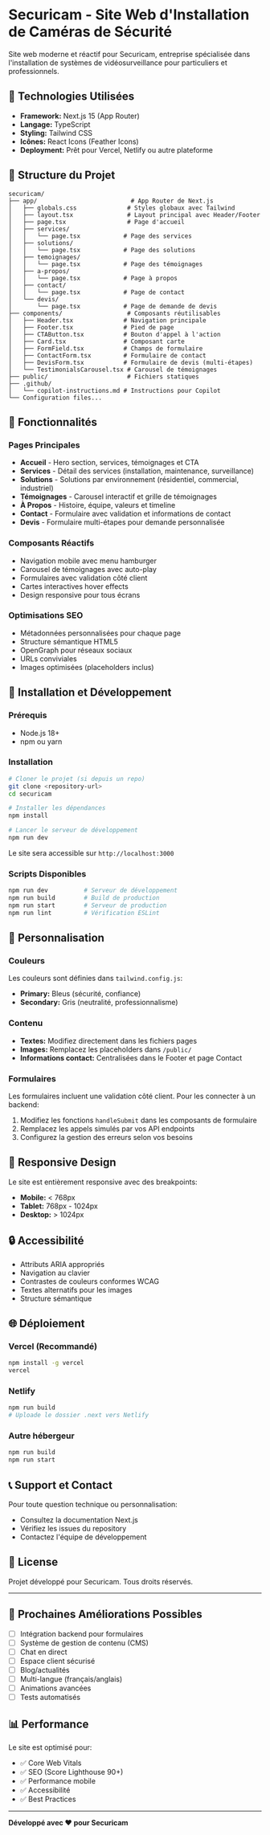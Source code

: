 # Securicam - Site Web d'Installation de Caméras de Sécurité

Site web moderne et réactif pour Securicam, entreprise spécialisée dans l'installation de systèmes de vidéosurveillance pour particuliers et professionnels.

## 🚀 Technologies Utilisées

- **Framework:** Next.js 15 (App Router)
- **Langage:** TypeScript
- **Styling:** Tailwind CSS
- **Icônes:** React Icons (Feather Icons)
- **Deployment:** Prêt pour Vercel, Netlify ou autre plateforme

## 📁 Structure du Projet

```
securicam/
├── app/                          # App Router de Next.js
│   ├── globals.css              # Styles globaux avec Tailwind
│   ├── layout.tsx               # Layout principal avec Header/Footer
│   ├── page.tsx                 # Page d'accueil
│   ├── services/
│   │   └── page.tsx            # Page des services
│   ├── solutions/
│   │   └── page.tsx            # Page des solutions
│   ├── temoignages/
│   │   └── page.tsx            # Page des témoignages
│   ├── a-propos/
│   │   └── page.tsx            # Page à propos
│   ├── contact/
│   │   └── page.tsx            # Page de contact
│   └── devis/
│       └── page.tsx            # Page de demande de devis
├── components/                  # Composants réutilisables
│   ├── Header.tsx              # Navigation principale
│   ├── Footer.tsx              # Pied de page
│   ├── CTAButton.tsx           # Bouton d'appel à l'action
│   ├── Card.tsx                # Composant carte
│   ├── FormField.tsx           # Champs de formulaire
│   ├── ContactForm.tsx         # Formulaire de contact
│   ├── DevisForm.tsx           # Formulaire de devis (multi-étapes)
│   └── TestimonialsCarousel.tsx # Carousel de témoignages
├── public/                      # Fichiers statiques
├── .github/
│   └── copilot-instructions.md # Instructions pour Copilot
└── Configuration files...
```

## 🎨 Fonctionnalités

### Pages Principales
- **Accueil** - Hero section, services, témoignages et CTA
- **Services** - Détail des services (installation, maintenance, surveillance)
- **Solutions** - Solutions par environnement (résidentiel, commercial, industriel)
- **Témoignages** - Carousel interactif et grille de témoignages
- **À Propos** - Histoire, équipe, valeurs et timeline
- **Contact** - Formulaire avec validation et informations de contact
- **Devis** - Formulaire multi-étapes pour demande personnalisée

### Composants Réactifs
- Navigation mobile avec menu hamburger
- Carousel de témoignages avec auto-play
- Formulaires avec validation côté client
- Cartes interactives hover effects
- Design responsive pour tous écrans

### Optimisations SEO
- Métadonnées personnalisées pour chaque page
- Structure sémantique HTML5
- OpenGraph pour réseaux sociaux
- URLs conviviales
- Images optimisées (placeholders inclus)

## 🚀 Installation et Développement

### Prérequis
- Node.js 18+ 
- npm ou yarn

### Installation
```bash
# Cloner le projet (si depuis un repo)
git clone <repository-url>
cd securicam

# Installer les dépendances
npm install

# Lancer le serveur de développement
npm run dev
```

Le site sera accessible sur `http://localhost:3000`

### Scripts Disponibles
```bash
npm run dev          # Serveur de développement
npm run build        # Build de production
npm run start        # Serveur de production
npm run lint         # Vérification ESLint
```

## 🎨 Personnalisation

### Couleurs
Les couleurs sont définies dans `tailwind.config.js`:
- **Primary:** Bleus (sécurité, confiance)
- **Secondary:** Gris (neutralité, professionnalisme)

### Contenu
- **Textes:** Modifiez directement dans les fichiers pages
- **Images:** Remplacez les placeholders dans `/public/`
- **Informations contact:** Centralisées dans le Footer et page Contact

### Formulaires
Les formulaires incluent une validation côté client. Pour les connecter à un backend:
1. Modifiez les fonctions `handleSubmit` dans les composants de formulaire
2. Remplacez les appels simulés par vos API endpoints
3. Configurez la gestion des erreurs selon vos besoins

## 📱 Responsive Design

Le site est entièrement responsive avec des breakpoints:
- **Mobile:** < 768px
- **Tablet:** 768px - 1024px  
- **Desktop:** > 1024px

## 🔒 Accessibilité

- Attributs ARIA appropriés
- Navigation au clavier
- Contrastes de couleurs conformes WCAG
- Textes alternatifs pour les images
- Structure sémantique

## 🌐 Déploiement

### Vercel (Recommandé)
```bash
npm install -g vercel
vercel
```

### Netlify
```bash
npm run build
# Uploade le dossier .next vers Netlify
```

### Autre hébergeur
```bash
npm run build
npm run start
```

## 📞 Support et Contact

Pour toute question technique ou personnalisation:
- Consultez la documentation Next.js
- Vérifiez les issues du repository
- Contactez l'équipe de développement

## 📄 License

Projet développé pour Securicam. Tous droits réservés.

---

## 🔄 Prochaines Améliorations Possibles

- [ ] Intégration backend pour formulaires
- [ ] Système de gestion de contenu (CMS)
- [ ] Chat en direct
- [ ] Espace client sécurisé
- [ ] Blog/actualités
- [ ] Multi-langue (français/anglais)
- [ ] Animations avancées
- [ ] Tests automatisés

## 📊 Performance

Le site est optimisé pour:
- ✅ Core Web Vitals
- ✅ SEO (Score Lighthouse 90+)
- ✅ Performance mobile
- ✅ Accessibilité
- ✅ Best Practices

---

**Développé avec ❤️ pour Securicam**